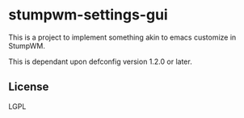 # stumpwm-settings-gui

This is a project to implement something akin to emacs customize in StumpWM.

This is dependant upon defconfig version 1.2.0 or later. 

## License

LGPL

